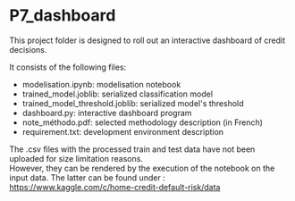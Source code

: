 # P7_dashboard
 
This project folder is designed to roll out an interactive dashboard of credit decisions.

It consists of the following files:
* modelisation.ipynb: modelisation notebook
* trained_model.joblib: serialized classification model
* trained_model_threshold.joblib: serialized model's threshold
* dashboard.py: interactive dashboard program
* note_méthodo.pdf: selected methodology description (in French)
* requirement.txt: development environment description


The .csv files with the processed train and test data have not been uploaded for size limitation reasons.  
However, they can be rendered by the execution of the notebook on the input data. 
The latter can be found under : https://www.kaggle.com/c/home-credit-default-risk/data